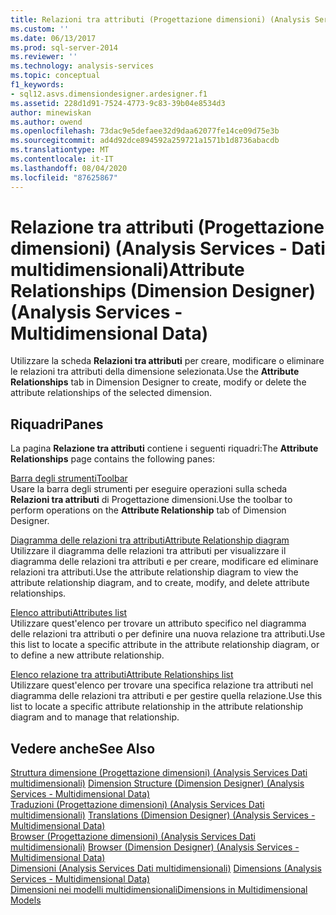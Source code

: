 ```yaml
---
title: Relazioni tra attributi (Progettazione dimensioni) (Analysis Services-Dati multidimensionali) | Microsoft Docs
ms.custom: ''
ms.date: 06/13/2017
ms.prod: sql-server-2014
ms.reviewer: ''
ms.technology: analysis-services
ms.topic: conceptual
f1_keywords:
- sql12.asvs.dimensiondesigner.ardesigner.f1
ms.assetid: 228d1d91-7524-4773-9c83-39b04e8534d3
author: minewiskan
ms.author: owend
ms.openlocfilehash: 73dac9e5defaee32d9daa62077fe14ce09d75e3b
ms.sourcegitcommit: ad4d92dce894592a259721a1571b1d8736abacdb
ms.translationtype: MT
ms.contentlocale: it-IT
ms.lasthandoff: 08/04/2020
ms.locfileid: "87625867"
---
```

# <a name="attribute-relationships-dimension-designer-analysis-services---multidimensional-data"></a><span data-ttu-id="ea54a-102">Relazione tra attributi (Progettazione dimensioni) (Analysis Services - Dati multidimensionali)</span><span class="sxs-lookup"><span data-stu-id="ea54a-102">Attribute Relationships (Dimension Designer) (Analysis Services - Multidimensional Data)</span></span>
  <span data-ttu-id="ea54a-103">Utilizzare la scheda **Relazioni tra attributi** per creare, modificare o eliminare le relazioni tra attributi della dimensione selezionata.</span><span class="sxs-lookup"><span data-stu-id="ea54a-103">Use the **Attribute Relationships** tab in Dimension Designer to create, modify or delete the attribute relationships of the selected dimension.</span></span>  
  
## <a name="panes"></a><span data-ttu-id="ea54a-104">Riquadri</span><span class="sxs-lookup"><span data-stu-id="ea54a-104">Panes</span></span>  
 <span data-ttu-id="ea54a-105">La pagina **Relazione tra attributi** contiene i seguenti riquadri:</span><span class="sxs-lookup"><span data-stu-id="ea54a-105">The **Attribute Relationships** page contains the following panes:</span></span>  
  
 [<span data-ttu-id="ea54a-106">Barra degli strumenti</span><span class="sxs-lookup"><span data-stu-id="ea54a-106">Toolbar</span></span>](toolbar-attribute-relationship-dimension-designer-analysis-services-multidimensional-data.md)  
 <span data-ttu-id="ea54a-107">Usare la barra degli strumenti per eseguire operazioni sulla scheda **Relazioni tra attributi** di Progettazione dimensioni.</span><span class="sxs-lookup"><span data-stu-id="ea54a-107">Use the toolbar to perform operations on the **Attribute Relationship** tab of Dimension Designer.</span></span>  
  
 [<span data-ttu-id="ea54a-108">Diagramma delle relazioni tra attributi</span><span class="sxs-lookup"><span data-stu-id="ea54a-108">Attribute Relationship diagram</span></span>](attribute-relationship-diagram-analysis-services-multidimensional-data.md)  
 <span data-ttu-id="ea54a-109">Utilizzare il diagramma delle relazioni tra attributi per visualizzare il diagramma delle relazioni tra attributi e per creare, modificare ed eliminare relazioni tra attributi.</span><span class="sxs-lookup"><span data-stu-id="ea54a-109">Use the attribute relationship diagram to view the attribute relationship diagram, and to create, modify, and delete attribute relationships.</span></span>  
  
 [<span data-ttu-id="ea54a-110">Elenco attributi</span><span class="sxs-lookup"><span data-stu-id="ea54a-110">Attributes list</span></span>](attributes-designer-tab-dimension-designer-analysis-services-multidimensional-data.md)  
 <span data-ttu-id="ea54a-111">Utilizzare quest'elenco per trovare un attributo specifico nel diagramma delle relazioni tra attributi o per definire una nuova relazione tra attributi.</span><span class="sxs-lookup"><span data-stu-id="ea54a-111">Use this list to locate a specific attribute in the attribute relationship diagram, or to define a new attribute relationship.</span></span>  
  
 [<span data-ttu-id="ea54a-112">Elenco relazione tra attributi</span><span class="sxs-lookup"><span data-stu-id="ea54a-112">Attribute Relationships list</span></span>](attribute-relationships-designer-tab-dimension-designer-analysis-services-multidimensional-data.md)  
 <span data-ttu-id="ea54a-113">Utilizzare quest'elenco per trovare una specifica relazione tra attributi nel diagramma delle relazioni tra attributi e per gestire quella relazione.</span><span class="sxs-lookup"><span data-stu-id="ea54a-113">Use this list to locate a specific attribute relationship in the attribute relationship diagram and to manage that relationship.</span></span>  
  
## <a name="see-also"></a><span data-ttu-id="ea54a-114">Vedere anche</span><span class="sxs-lookup"><span data-stu-id="ea54a-114">See Also</span></span>  
 <span data-ttu-id="ea54a-115">[Struttura dimensione &#40;Progettazione dimensioni&#41; &#40;Analysis Services Dati multidimensionali&#41;](dimension-structure-dimension-designer-analysis-services-multidimensional-data.md) </span><span class="sxs-lookup"><span data-stu-id="ea54a-115">[Dimension Structure &#40;Dimension Designer&#41; &#40;Analysis Services - Multidimensional Data&#41;](dimension-structure-dimension-designer-analysis-services-multidimensional-data.md) </span></span>  
 <span data-ttu-id="ea54a-116">[Traduzioni &#40;Progettazione dimensioni&#41; &#40;Analysis Services Dati multidimensionali&#41;](translations-dimension-designer-analysis-services-multidimensional-data.md) </span><span class="sxs-lookup"><span data-stu-id="ea54a-116">[Translations &#40;Dimension Designer&#41; &#40;Analysis Services - Multidimensional Data&#41;](translations-dimension-designer-analysis-services-multidimensional-data.md) </span></span>  
 <span data-ttu-id="ea54a-117">[Browser &#40;Progettazione dimensioni&#41; &#40;Analysis Services Dati multidimensionali&#41;](browser-dimension-designer-analysis-services-multidimensional-data.md) </span><span class="sxs-lookup"><span data-stu-id="ea54a-117">[Browser &#40;Dimension Designer&#41; &#40;Analysis Services - Multidimensional Data&#41;](browser-dimension-designer-analysis-services-multidimensional-data.md) </span></span>  
 <span data-ttu-id="ea54a-118">[Dimensioni &#40;Analysis Services Dati multidimensionali&#41;](multidimensional-models-olap-logical-dimension-objects/dimensions-analysis-services-multidimensional-data.md) </span><span class="sxs-lookup"><span data-stu-id="ea54a-118">[Dimensions &#40;Analysis Services - Multidimensional Data&#41;](multidimensional-models-olap-logical-dimension-objects/dimensions-analysis-services-multidimensional-data.md) </span></span>  
 [<span data-ttu-id="ea54a-119">Dimensioni nei modelli multidimensionali</span><span class="sxs-lookup"><span data-stu-id="ea54a-119">Dimensions in Multidimensional Models</span></span>](multidimensional-models/dimensions-in-multidimensional-models.md)  
  
  
